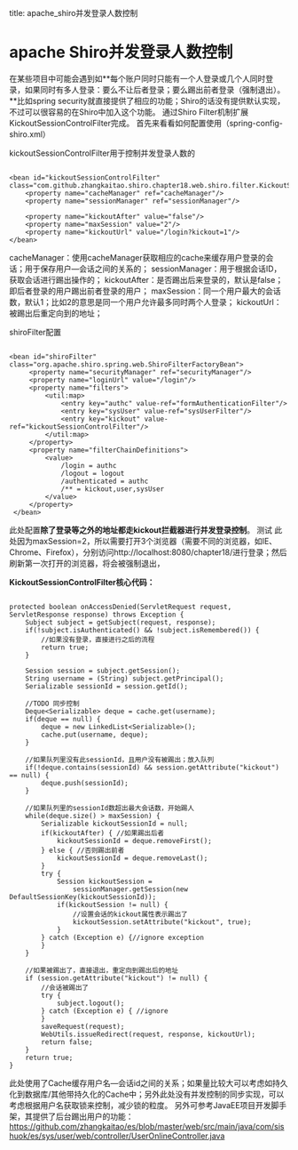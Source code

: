 title: apache_shiro并发登录人数控制 

#  apache Shiro并发登录人数控制 
在某些项目中可能会遇到如**每个账户同时只能有一个人登录或几个人同时登录，如果同时有多人登录：要么不让后者登录；要么踢出前者登录（强制退出）。**比如spring security就直接提供了相应的功能；Shiro的话没有提供默认实现，不过可以很容易的在Shiro中加入这个功能。
通过Shiro Filter机制扩展KickoutSessionControlFilter完成。
首先来看看如何配置使用（spring-config-shiro.xml）
  
kickoutSessionControlFilter用于控制并发登录人数的 
```

<bean id="kickoutSessionControlFilter"   
class="com.github.zhangkaitao.shiro.chapter18.web.shiro.filter.KickoutSessionControlFilter">  
    <property name="cacheManager" ref="cacheManager"/>  
    <property name="sessionManager" ref="sessionManager"/>  
  
    <property name="kickoutAfter" value="false"/>  
    <property name="maxSession" value="2"/>  
    <property name="kickoutUrl" value="/login?kickout=1"/>  
</bean>  

``` 
cacheManager：使用cacheManager获取相应的cache来缓存用户登录的会话；用于保存用户—会话之间的关系的；
sessionManager：用于根据会话ID，获取会话进行踢出操作的；
kickoutAfter：是否踢出后来登录的，默认是false；即后者登录的用户踢出前者登录的用户；
maxSession：同一个用户最大的会话数，默认1；比如2的意思是同一个用户允许最多同时两个人登录；
kickoutUrl：被踢出后重定向到的地址；
 
shiroFilter配置 
```

<bean id="shiroFilter" class="org.apache.shiro.spring.web.ShiroFilterFactoryBean">  
     <property name="securityManager" ref="securityManager"/>  
     <property name="loginUrl" value="/login"/>  
     <property name="filters">  
         <util:map>  
             <entry key="authc" value-ref="formAuthenticationFilter"/>  
             <entry key="sysUser" value-ref="sysUserFilter"/>  
             <entry key="kickout" value-ref="kickoutSessionControlFilter"/>  
         </util:map>  
     </property>  
     <property name="filterChainDefinitions">  
         <value>  
             /login = authc  
             /logout = logout  
             /authenticated = authc  
             /** = kickout,user,sysUser  
         </value>  
     </property>  
 </bean>  

``` 
此处配置**除了登录等之外的地址都走kickout拦截器进行并发登录控制**。
测试
此处因为maxSession=2，所以需要打开3个浏览器（需要不同的浏览器，如IE、Chrome、Firefox），分别访问http://localhost:8080/chapter18/进行登录；然后刷新第一次打开的浏览器，将会被强制退出，

**KickoutSessionControlFilter核心代码：** 
```

protected boolean onAccessDenied(ServletRequest request, ServletResponse response) throws Exception {  
    Subject subject = getSubject(request, response);  
    if(!subject.isAuthenticated() && !subject.isRemembered()) {  
        //如果没有登录，直接进行之后的流程  
        return true;  
    }  
  
    Session session = subject.getSession();  
    String username = (String) subject.getPrincipal();  
    Serializable sessionId = session.getId();  
  
    //TODO 同步控制  
    Deque<Serializable> deque = cache.get(username);  
    if(deque == null) {  
        deque = new LinkedList<Serializable>();  
        cache.put(username, deque);  
    }  
  
    //如果队列里没有此sessionId，且用户没有被踢出；放入队列  
    if(!deque.contains(sessionId) && session.getAttribute("kickout") == null) {  
        deque.push(sessionId);  
    }  
  
    //如果队列里的sessionId数超出最大会话数，开始踢人  
    while(deque.size() > maxSession) {  
        Serializable kickoutSessionId = null;  
        if(kickoutAfter) { //如果踢出后者  
            kickoutSessionId = deque.removeFirst();  
        } else { //否则踢出前者  
            kickoutSessionId = deque.removeLast();  
        }  
        try {  
            Session kickoutSession =  
                sessionManager.getSession(new DefaultSessionKey(kickoutSessionId));  
            if(kickoutSession != null) {  
                //设置会话的kickout属性表示踢出了  
                kickoutSession.setAttribute("kickout", true);  
            }  
        } catch (Exception e) {//ignore exception  
        }  
    }  
  
    //如果被踢出了，直接退出，重定向到踢出后的地址  
    if (session.getAttribute("kickout") != null) {  
        //会话被踢出了  
        try {  
            subject.logout();  
        } catch (Exception e) { //ignore  
        }  
        saveRequest(request);  
        WebUtils.issueRedirect(request, response, kickoutUrl);  
        return false;  
    }  
    return true;  
}  

``` 
此处使用了Cache缓存用户名—会话id之间的关系；如果量比较大可以考虑如持久化到数据库/其他带持久化的Cache中；另外此处没有并发控制的同步实现，可以考虑根据用户名获取锁来控制，减少锁的粒度。
另外可参考JavaEE项目开发脚手架，其提供了后台踢出用户的功能：
https://github.com/zhangkaitao/es/blob/master/web/src/main/java/com/sishuok/es/sys/user/web/controller/UserOnlineController.java 

